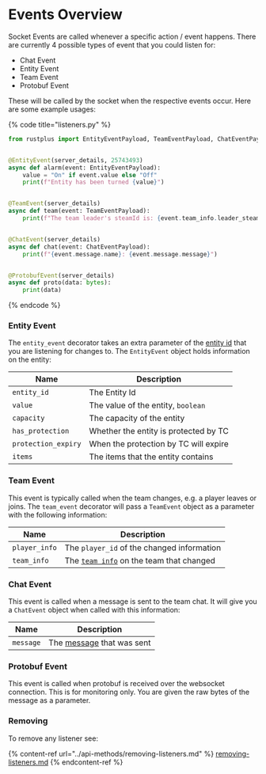 # Events Overview

Socket Events are called whenever a specific action / event happens. There are currently 4 possible types of event that you could listen for:&#x20;

* Chat Event
* Entity Event
* Team Event
* Protobuf Event

These will be called by the socket when the respective events occur. Here are some example usages:

{% code title="listeners.py" %}

```python
from rustplus import EntityEventPayload, TeamEventPayload, ChatEventPayload, ProtobufEvent, ChatEvent, EntityEvent, TeamEvent


@EntityEvent(server_details, 25743493)
async def alarm(event: EntityEventPayload):
    value = "On" if event.value else "Off"
    print(f"Entity has been turned {value}")


@TeamEvent(server_details)
async def team(event: TeamEventPayload):
    print(f"The team leader's steamId is: {event.team_info.leader_steam_id}")


@ChatEvent(server_details)
async def chat(event: ChatEventPayload):
    print(f"{event.message.name}: {event.message.message}")


@ProtobufEvent(server_details)
async def proto(data: bytes):
    print(data)
```
{% endcode %}

### Entity Event

The `entity_event` decorator takes an extra parameter of the [entity id](../getting-started/getting-player-details/getting-entity-ids.md) that you are listening for changes to. The `EntityEvent` object holds information on the entity:

| Name                | Description                           |
|---------------------|---------------------------------------|
| `entity_id`         | The Entity Id                         |
| `value`             | The value of the entity, `boolean`    |
| `capacity`          | The capacity of the entity            |
| `has_protection`    | Whether the entity is protected by TC |
| `protection_expiry` | When the protection by TC will expire |
| `items`             | The items that the entity contains    |

### Team Event

This event is typically called when the team changes, e.g. a player leaves or joins. The `team_event` decorator will pass a `TeamEvent` object as a parameter with the following information:

| Name          | Description                                                                     |
|---------------|---------------------------------------------------------------------------------|
| `player_info` | The `player_id` of the changed information                                      |
| `team_info`   | The [`team info`](../api-methods/getting-team-info.md) on the team that changed |

### Chat Event

This event is called when a message is sent to the team chat. It will give you a `ChatEvent` object when called with this information:

| Name      | Description                                                      |
|-----------|------------------------------------------------------------------|
| `message` | The [message](../api-methods/getting-team-chat.md) that was sent |

### Protobuf Event

This event is called when protobuf is received over the websocket connection. This is for monitoring only. You are given the raw bytes of the message as a parameter.

### Removing

To remove any listener see:

{% content-ref url="../api-methods/removing-listeners.md" %}
[removing-listeners.md](../api-methods/removing-listeners.md)
{% endcontent-ref %}

